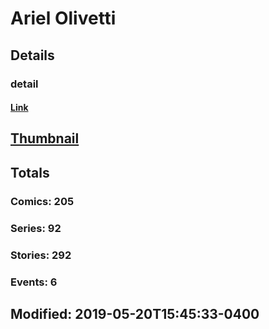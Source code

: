 # Ariel  Olivetti 
## Details
### detail
#### [Link](http://marvel.com/comics/creators/1082/ariel_olivetti?utm_campaign=apiRef&utm_source=225578a89fc76f3d20fbffda5d17a88d)
## [Thumbnail](http://i.annihil.us/u/prod/marvel/i/mg/f/30/4bc5bff705fb2.jpg)
## Totals
### Comics: 205
### Series: 92
### Stories: 292
### Events: 6
## Modified: 2019-05-20T15:45:33-0400